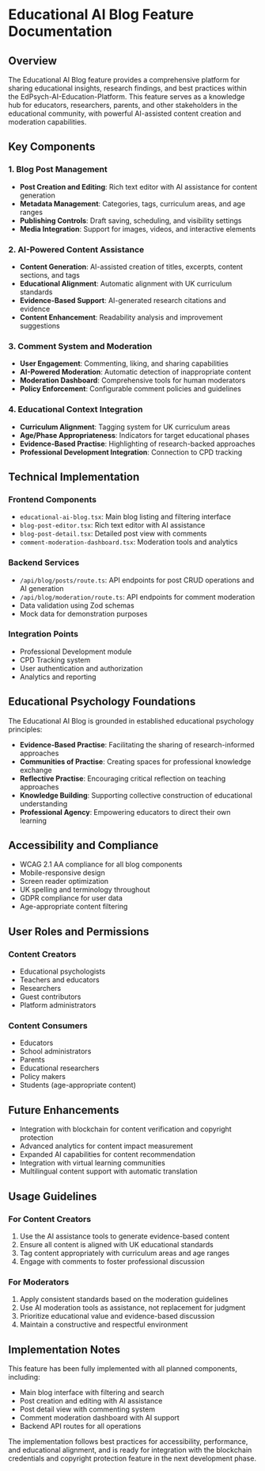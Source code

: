 # Educational AI Blog Feature Documentation

## Overview

The Educational AI Blog feature provides a comprehensive platform for sharing educational insights, research findings, and best practices within the EdPsych-AI-Education-Platform. This feature serves as a knowledge hub for educators, researchers, parents, and other stakeholders in the educational community, with powerful AI-assisted content creation and moderation capabilities.

## Key Components

### 1. Blog Post Management
- **Post Creation and Editing**: Rich text editor with AI assistance for content generation
- **Metadata Management**: Categories, tags, curriculum areas, and age ranges
- **Publishing Controls**: Draft saving, scheduling, and visibility settings
- **Media Integration**: Support for images, videos, and interactive elements

### 2. AI-Powered Content Assistance
- **Content Generation**: AI-assisted creation of titles, excerpts, content sections, and tags
- **Educational Alignment**: Automatic alignment with UK curriculum standards
- **Evidence-Based Support**: AI-generated research citations and evidence
- **Content Enhancement**: Readability analysis and improvement suggestions

### 3. Comment System and Moderation
- **User Engagement**: Commenting, liking, and sharing capabilities
- **AI-Powered Moderation**: Automatic detection of inappropriate content
- **Moderation Dashboard**: Comprehensive tools for human moderators
- **Policy Enforcement**: Configurable comment policies and guidelines

### 4. Educational Context Integration
- **Curriculum Alignment**: Tagging system for UK curriculum areas
- **Age/Phase Appropriateness**: Indicators for target educational phases
- **Evidence-Based Practise**: Highlighting of research-backed approaches
- **Professional Development Integration**: Connection to CPD tracking

## Technical Implementation

### Frontend Components
- `educational-ai-blog.tsx`: Main blog listing and filtering interface
- `blog-post-editor.tsx`: Rich text editor with AI assistance
- `blog-post-detail.tsx`: Detailed post view with comments
- `comment-moderation-dashboard.tsx`: Moderation tools and analytics

### Backend Services
- `/api/blog/posts/route.ts`: API endpoints for post CRUD operations and AI generation
- `/api/blog/moderation/route.ts`: API endpoints for comment moderation
- Data validation using Zod schemas
- Mock data for demonstration purposes

### Integration Points
- Professional Development module
- CPD Tracking system
- User authentication and authorization
- Analytics and reporting

## Educational Psychology Foundations

The Educational AI Blog is grounded in established educational psychology principles:

- **Evidence-Based Practise**: Facilitating the sharing of research-informed approaches
- **Communities of Practise**: Creating spaces for professional knowledge exchange
- **Reflective Practise**: Encouraging critical reflection on teaching approaches
- **Knowledge Building**: Supporting collective construction of educational understanding
- **Professional Agency**: Empowering educators to direct their own learning

## Accessibility and Compliance

- WCAG 2.1 AA compliance for all blog components
- Mobile-responsive design
- Screen reader optimization
- UK spelling and terminology throughout
- GDPR compliance for user data
- Age-appropriate content filtering

## User Roles and Permissions

### Content Creators
- Educational psychologists
- Teachers and educators
- Researchers
- Guest contributors
- Platform administrators

### Content Consumers
- Educators
- School administrators
- Parents
- Educational researchers
- Policy makers
- Students (age-appropriate content)

## Future Enhancements

- Integration with blockchain for content verification and copyright protection
- Advanced analytics for content impact measurement
- Expanded AI capabilities for content recommendation
- Integration with virtual learning communities
- Multilingual content support with automatic translation

## Usage Guidelines

### For Content Creators
1. Use the AI assistance tools to generate evidence-based content
2. Ensure all content is aligned with UK educational standards
3. Tag content appropriately with curriculum areas and age ranges
4. Engage with comments to foster professional discussion

### For Moderators
1. Apply consistent standards based on the moderation guidelines
2. Use AI moderation tools as assistance, not replacement for judgment
3. Prioritize educational value and evidence-based discussion
4. Maintain a constructive and respectful environment

## Implementation Notes

This feature has been fully implemented with all planned components, including:
- Main blog interface with filtering and search
- Post creation and editing with AI assistance
- Post detail view with commenting system
- Comment moderation dashboard with AI support
- Backend API routes for all operations

The implementation follows best practices for accessibility, performance, and educational alignment, and is ready for integration with the blockchain credentials and copyright protection feature in the next development phase.
